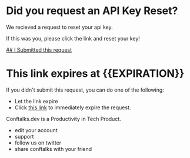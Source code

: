 # Did you request an API Key Reset? 

We recieved a request to reset your api key. 

If this was you, please click the link and reset your key!

[## I Submitted this request]()

# This link expires at {{EXPIRATION}}
If you didn't submit this request, you can do one of the following: 

* Let the link expire
* Click [this link]() to immediately expire the request. 

Conftalks.dev is a Productivity in Tech Product.

* edit your account
* support
* follow us on twitter
* share conftalks with your friend
